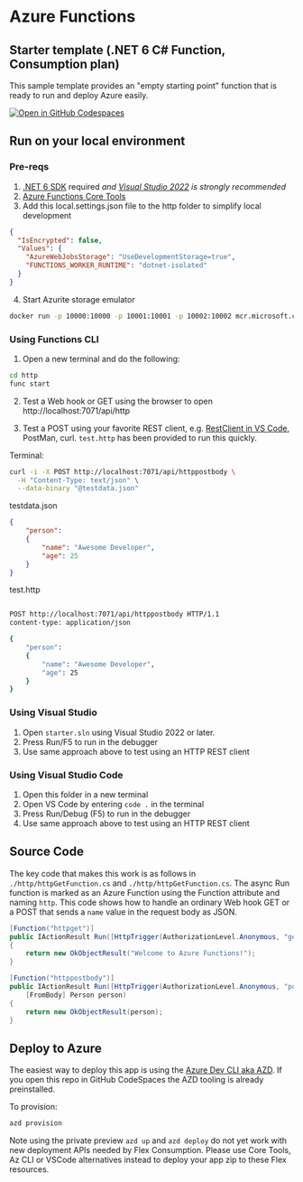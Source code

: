 # Azure Functions
## Starter template (.NET 6 C# Function, Consumption plan)

This sample template provides an "empty starting point" function that is ready to run and deploy Azure easily.  

[![Open in GitHub Codespaces](https://github.com/codespaces/badge.svg)](https://github.com/codespaces/new?hide_repo_select=true&ref=main&repo=575770869)

## Run on your local environment

### Pre-reqs
1) [.NET 6 SDK](https://dotnet.microsoft.com/en-us/download/dotnet/6.0) required *and [Visual Studio 2022](https://visualstudio.microsoft.com/vs/) is strongly recommended*
2) [Azure Functions Core Tools](https://learn.microsoft.com/en-us/azure/azure-functions/functions-run-local?tabs=v4%2Cmacos%2Ccsharp%2Cportal%2Cbash#install-the-azure-functions-core-tools)
3) Add this local.settings.json file to the http folder to simplify local development
```json
{
  "IsEncrypted": false,
  "Values": {
    "AzureWebJobsStorage": "UseDevelopmentStorage=true",
    "FUNCTIONS_WORKER_RUNTIME": "dotnet-isolated"
  }
}
```
4) Start Azurite storage emulator
```bash
docker run -p 10000:10000 -p 10001:10001 -p 10002:10002 mcr.microsoft.com/azure-storage/azurite
```

### Using Functions CLI
1) Open a new terminal and do the following:

```bash
cd http
func start
```

2) Test a Web hook or GET using the browser to open http://localhost:7071/api/http

3) Test a POST using your favorite REST client, e.g. [RestClient in VS Code](https://marketplace.visualstudio.com/items?itemName=humao.rest-client), PostMan, curl.  `test.http` has been provided to run this quickly.   

Terminal:
```bash
curl -i -X POST http://localhost:7071/api/httppostbody \
  -H "Content-Type: text/json" \
  --data-binary "@testdata.json"
```

testdata.json
```json
{
    "person": 
    {
        "name": "Awesome Developer",
        "age": 25 
    }
}
```

test.http
```bash

POST http://localhost:7071/api/httppostbody HTTP/1.1
content-type: application/json

{
    "person": 
    {
        "name": "Awesome Developer",
        "age": 25 
    }
}
```

### Using Visual Studio
1) Open `starter.sln` using Visual Studio 2022 or later.
2) Press Run/F5 to run in the debugger
3) Use same approach above to test using an HTTP REST client

### Using Visual Studio Code
1) Open this folder in a new terminal
2) Open VS Code by entering `code .` in the terminal
3) Press Run/Debug (F5) to run in the debugger
4) Use same approach above to test using an HTTP REST client

## Source Code

The key code that makes this work is as follows in `./http/httpGetFunction.cs` and `./http/httpGetFunction.cs`.  The async Run function is marked as an Azure Function using the Function attribute and naming `http`.  This code shows how to handle an ordinary Web hook GET or a POST that sends
a `name` value in the request body as JSON.  

```csharp
[Function("httpget")]
public IActionResult Run([HttpTrigger(AuthorizationLevel.Anonymous, "get")] HttpRequest req)
{
    return new OkObjectResult("Welcome to Azure Functions!");
}
```

```csharp
[Function("httppostbody")]        
public IActionResult Run([HttpTrigger(AuthorizationLevel.Anonymous, "post")] HttpRequest req,
    [FromBody] Person person)
{
    return new OkObjectResult(person);
}
```

## Deploy to Azure

The easiest way to deploy this app is using the [Azure Dev CLI aka AZD](https://aka.ms/azd).  If you open this repo in GitHub CodeSpaces the AZD tooling is already preinstalled.

To provision:
```bash
azd provision
```

Note using the private preview `azd up` and `azd deploy` do not yet work with new deployment APIs needed by Flex Consumption.  Please use Core Tools, Az CLI or VSCode alternatives instead to deploy your app zip to these Flex resources.  
